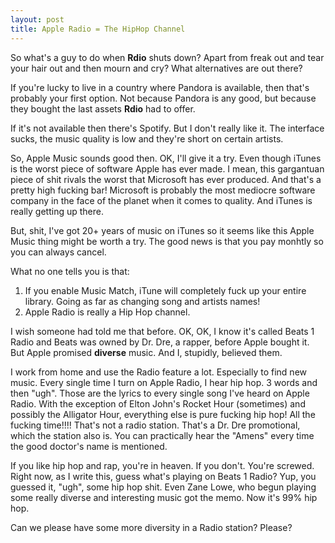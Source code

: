 ```yaml
---
layout: post
title: Apple Radio = The HipHop Channel
---
```


So what's a guy to do when **Rdio** shuts down? Apart from freak out and tear your hair out and then mourn and cry? What alternatives are out there?

If you're lucky to live in a country where Pandora is available, then that's probably your first option. Not because Pandora is any good, but because they bought the last assets **Rdio** had to offer.

If it's not available then there's Spotify. But I don't really like it. The interface sucks, the music quality is low and they're short on certain artists.

So, Apple Music sounds good then. OK, I'll give it a try. Even though iTunes is the worst piece of software Apple has ever made. I mean, this gargantuan piece of shit rivals the worst that Microsoft has ever produced. And that's a pretty high fucking bar! Microsoft is probably the most mediocre software company in the face of the planet when it comes to quality. And iTunes is really getting up there.

But, shit, I've got 20+ years of music on iTunes so it seems like this Apple Music thing might be worth a try. The good news is that you pay monhtly so you can always cancel.

What no one tells you is that:

1. If you enable Music Match, iTune will completely fuck up your entire library. Going as far as changing song and artists names!
2. Apple Radio is really a Hip Hop channel.

I wish someone had told me that before. OK, OK, I know it's called Beats 1 Radio and Beats was owned by Dr. Dre, a rapper, before Apple bought it. But Apple promised **diverse** music. And I, stupidly, believed them.

I work from home and use the Radio feature a lot. Especially to find new music. Every single time I turn on Apple Radio, I hear hip hop. 3 words and then "ugh". Those are the lyrics to every single song I've heard on Apple Radio. With the exception of Elton John's Rocket Hour (sometimes) and possibly the Alligator Hour, everything else is pure fucking hip hop! All the fucking time!!!! That's not a radio station. That's a Dr. Dre promotional, which the station also is. You can practically hear the "Amens" every time the good doctor's name is mentioned.

If you like hip hop and rap, you're in heaven. If you don't. You're screwed. Right now, as I write this, guess what's playing on Beats 1 Radio? Yup, you guessed it, "ugh", some hip hop shit. Even Zane Lowe, who begun playing some really diverse and interesting music got the memo. Now it's 99% hip hop.

Can we please have some more diversity in a Radio station? Please?
